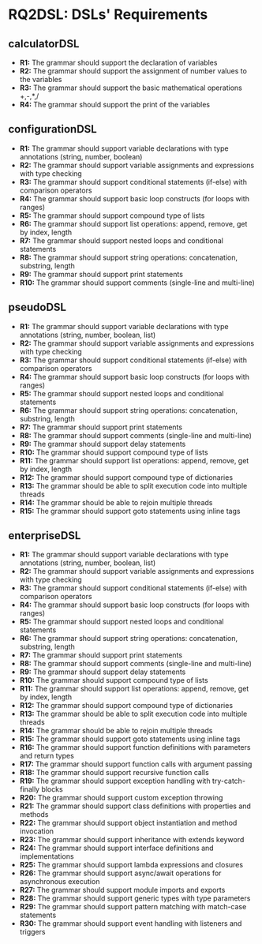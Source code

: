 # RQ2DSL: DSLs' Requirements

## calculatorDSL
- **R1:** The grammar should support the declaration of variables
- **R2:** The grammar should support the assignment of number values to the variables
- **R3:** The grammar should support the basic mathematical operations +,-,*,/
- **R4:** The grammar should support the print of the variables

## configurationDSL
- **R1:** The grammar should support variable declarations with type annotations (string, number, boolean)
- **R2:** The grammar should support variable assignments and expressions with type checking
- **R3:** The grammar should support conditional statements (if-else) with comparison operators
- **R4:** The grammar should support basic loop constructs (for loops with ranges)
- **R5:** The grammar should support compound type of lists
- **R6:** The grammar should support list operations: append, remove, get by index, length
- **R7:** The grammar should support nested loops and conditional statements
- **R8:** The grammar should support string operations: concatenation, substring, length
- **R9:** The grammar should support print statements
- **R10:** The grammar should support comments (single-line and multi-line)

## pseudoDSL
- **R1:** The grammar should support variable declarations with type annotations (string, number, boolean, list)
- **R2:** The grammar should support variable assignments and expressions with type checking
- **R3:** The grammar should support conditional statements (if-else) with comparison operators
- **R4:** The grammar should support basic loop constructs (for loops with ranges)
- **R5:** The grammar should support nested loops and conditional statements
- **R6:** The grammar should support string operations: concatenation, substring, length
- **R7:** The grammar should support print statements
- **R8:** The grammar should support comments (single-line and multi-line)
- **R9:** The grammar should support delay statements
- **R10:** The grammar should support compound type of lists
- **R11:** The grammar should support list operations: append, remove, get by index, length
- **R12:** The grammar should support compound type of dictionaries
- **R13:** The grammar should be able to split execution code into multiple threads
- **R14:** The grammar should be able to rejoin multiple threads
- **R15:** The grammar should support goto statements using inline tags

## enterpriseDSL
- **R1:** The grammar should support variable declarations with type annotations (string, number, boolean, list)
- **R2:** The grammar should support variable assignments and expressions with type checking
- **R3:** The grammar should support conditional statements (if-else) with comparison operators
- **R4:** The grammar should support basic loop constructs (for loops with ranges)
- **R5:** The grammar should support nested loops and conditional statements
- **R6:** The grammar should support string operations: concatenation, substring, length
- **R7:** The grammar should support print statements
- **R8:** The grammar should support comments (single-line and multi-line)
- **R9:** The grammar should support delay statements
- **R10:** The grammar should support compound type of lists
- **R11:** The grammar should support list operations: append, remove, get by index, length
- **R12:** The grammar should support compound type of dictionaries
- **R13:** The grammar should be able to split execution code into multiple threads
- **R14:** The grammar should be able to rejoin multiple threads
- **R15:** The grammar should support goto statements using inline tags
- **R16:** The grammar should support function definitions with parameters and return types
- **R17:** The grammar should support function calls with argument passing
- **R18:** The grammar should support recursive function calls
- **R19:** The grammar should support exception handling with try-catch-finally blocks
- **R20:** The grammar should support custom exception throwing
- **R21:** The grammar should support class definitions with properties and methods
- **R22:** The grammar should support object instantiation and method invocation
- **R23:** The grammar should support inheritance with extends keyword
- **R24:** The grammar should support interface definitions and implementations
- **R25:** The grammar should support lambda expressions and closures
- **R26:** The grammar should support async/await operations for asynchronous execution
- **R27:** The grammar should support module imports and exports
- **R28:** The grammar should support generic types with type parameters
- **R29:** The grammar should support pattern matching with match-case statements
- **R30:** The grammar should support event handling with listeners and triggers

